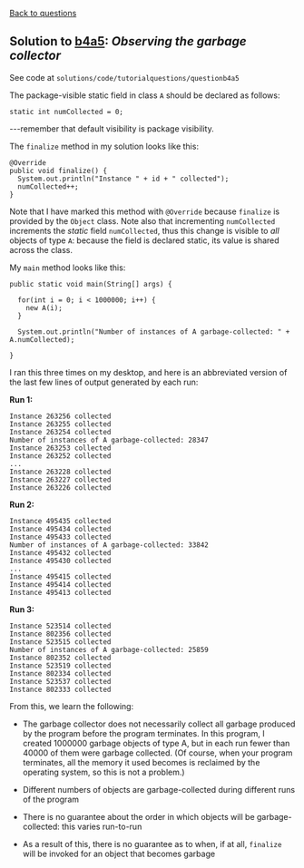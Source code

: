 [Back to questions](../README.md)

## Solution to [b4a5](../questions/b4a5.md): *Observing the garbage collector*

See code at `solutions/code/tutorialquestions/questionb4a5`

The package-visible static field in class `A` should be declared as follows:

```
static int numCollected = 0;
```

---remember that default visibility is package visibility.

The `finalize` method in my solution looks like this:

```
@Override
public void finalize() {
  System.out.println("Instance " + id + " collected");
  numCollected++;
}
```

Note that I have marked this method with `@Override` because `finalize` is provided by the `Object` class.  Note also that incrementing `numCollected`
increments the *static* field `numCollected`, thus this change is visible to *all* objects of type `A`: because the field is declared static, its value is
shared across the class.

My `main` method looks like this:

```
public static void main(String[] args) {

  for(int i = 0; i < 1000000; i++) {
    new A(i);
  }

  System.out.println("Number of instances of A garbage-collected: " + A.numCollected);

}
```

I ran this three times on my desktop, and here is an abbreviated version of the last few lines of output generated by each run:

**Run 1:**

```
Instance 263256 collected
Instance 263255 collected
Instance 263254 collected
Number of instances of A garbage-collected: 28347
Instance 263253 collected
Instance 263252 collected
...
Instance 263228 collected
Instance 263227 collected
Instance 263226 collected
```

**Run 2:**

```
Instance 495435 collected
Instance 495434 collected
Instance 495433 collected
Number of instances of A garbage-collected: 33842
Instance 495432 collected
Instance 495430 collected
...
Instance 495415 collected
Instance 495414 collected
Instance 495413 collected
```

**Run 3:**

```
Instance 523514 collected
Instance 802356 collected
Instance 523515 collected
Number of instances of A garbage-collected: 25859
Instance 802352 collected
Instance 523519 collected
Instance 802334 collected
Instance 523537 collected
Instance 802333 collected
```

From this, we learn the following:

* The garbage collector does not necessarily collect all garbage produced by the program before the program terminates.  In this program, I created 1000000 garbage objects of type A, but in each run fewer than 40000 of them were garbage collected.  (Of course, when your program terminates, all the memory it used becomes is reclaimed by the operating system, so this is not a problem.)

* Different numbers of objects are garbage-collected during different runs of the program

* There is no guarantee about the order in which objects will be garbage-collected: this varies run-to-run

* As a result of this, there is no guarantee as to when, if at all, `finalize` will be invoked for an object that becomes garbage
